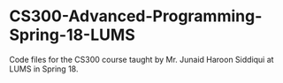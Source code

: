 # CS300-Advanced-Programming-Spring-18-LUMS
Code files for the CS300 course taught by Mr. Junaid Haroon Siddiqui at LUMS in Spring 18.
